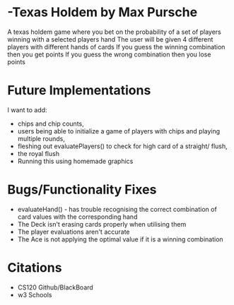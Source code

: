 # -Texas Holdem by Max Pursche

A texas holdem game where you bet on the probability of a set of players winning with a selected players hand
The user will be given 4 different players with different hands of cards
If you guess the winning combination then you get points
If you guess the wrong combination then you lose points

# Future Implementations
I want to add:
- chips and chip counts,
- users being able to initialize a game of players with chips and playing multiple rounds,
- fleshing out evaluatePlayers() to check for high card of a straight/ flush,
- the royal flush
- Running this using homemade graphics

# Bugs/Functionality Fixes
- evaluateHand() - has trouble recognising the correct combination of card values with the corresponding hand
- The Deck isn't erasing cards properly when utilising them
- The player evaluations aren't accurate
- The Ace is not applying the optimal value if it is a winning combination

# Citations
- CS120 Github/BlackBoard
- w3 Schools
